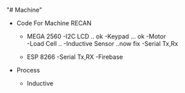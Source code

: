 "# Machine" 
	
 - Code For Machine RECAN
	
	- MEGA 2560
		-I2C LCD  .. ok
		-Keypad   ... ok
		-Motor   
		-Load Cell  .. 
		-Inductive Sensor ..now fix
 		-Serial Tx,Rx
		
	- ESP 8266
		-Serial Tx,RX
		-Firebase



 - Process
 	- Inductive 
 